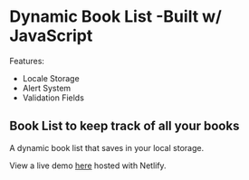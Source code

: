 # Dynamic Book List -Built w/ JavaScript

Features:

- Locale Storage
- Alert System
- Validation Fields

## Book List to keep track of all your books

A dynamic book list that saves in your local storage.

View a live demo [here](https://confident-colden-8afaea.netlify.app) hosted with Netlify.
